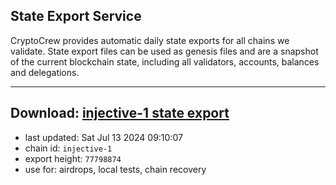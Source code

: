 ## State Export Service
CryptoCrew provides automatic daily state exports for all chains we validate. State export files can be used as genesis files and are a snapshot of the current blockchain state, including all validators, accounts, balances and delegations.

---
**Download: [injective-1 state export](https://dl-eu2.ccvalidators.com/SERVICE/injective/injective-1_export_77798874.json)**
---

- last updated: Sat Jul 13 2024 09:10:07
- chain id: `injective-1`
- export height: `77798874`
- use for: airdrops, local tests, chain recovery

